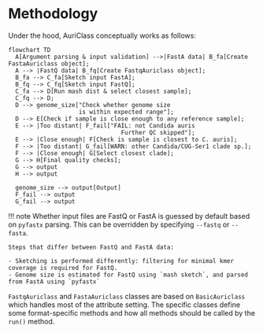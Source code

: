 # Methodology

Under the hood, AuriClass conceptually works as follows:

``` mermaid
flowchart TD
  A[Argument parsing & input validation] -->|FastA data| B_fa[Create FastaAuriclass object];
  A --> |FastQ data| B_fq[Create FastqAuriclass object];
  B_fa --> C_fa[Sketch input FastA];
  B_fq --> C_fq[Sketch input FastQ];
  C_fa --> D[Run mash dist & select closest sample];
  C_fq --> D;
  D --> genome_size["Check whether genome size
                    is within expected range"];
  D --> E[Check if sample is close enough to any reference sample];
  E --> |Too distant| F_fail["FAIL: not Candida auris
                                Further QC skipped"];
  E --> |Close enough| F[Check is sample is closest to C. auris];
  F --> |Too distant| G_fail[WARN: other Candida/CUG-Ser1 clade sp.];
  F --> |Close enough| G[Select closest clade];
  G --> H[Final quality checks];
  G --> output
  H --> output

  genome_size --> output[Output]
  F_fail --> output
  G_fail --> output
```

!!! note
    Whether input files are FastQ or FastA is guessed by default based on `pyfastx` parsing. This can be overridden by specifying `--fastq` or `--fasta`.
    
    Steps that differ between FastQ and FastA data:
    
    - Sketching is performed differently: filtering for minimal kmer coverage is required for FastQ.
    - Genome size is estimated for FastQ using `mash sketch`, and parsed from FastA using `pyfastx`

`FastqAuriclass` and `FastaAuriclass` classes are based on `BasicAuriclass` which handles most of the attribute setting. The specific classes define some format-specific methods and how all methods should be called by the `run()` method. 
